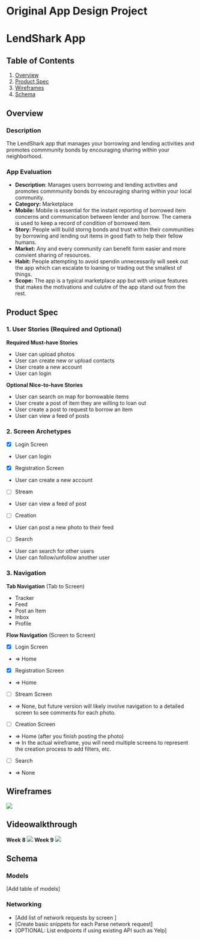 Original App Design Project 
===

# LendShark App

## Table of Contents

1. [Overview](#Overview)
2. [Product Spec](#Product-Spec)
3. [Wireframes](#Wireframes)
4. [Schema](#Schema)

## Overview

### Description

The LendShark app that manages your borrowing and lending activities and promotes commmunity bonds by encouraging sharing within your neighborhood.

### App Evaluation

- **Description**: Manages users borrowing and lending activities and promotes commmunity bonds by encouraging sharing within your local community.
- **Category:** Marketplace
- **Mobile:** Mobile is essential for the instant reporting of borrowed item concerns and communication between lender and borrow.  The camera is used to keep a record of condition of borrowed item.
- **Story:** People willl build storng bonds and trust within their communities by borrowing and lending out items in good fiath to help their fellow humans.
- **Market:** Any and every community can benefit form easier and more convient sharing of resources. 
- **Habit:** People attempting to avoid spendin unnecessarily will seek out the app which can escalate to loaning or trading out the smallest of things.
- **Scope:** The app is a typical marketplace app but with unique features that makes the motivations and culutre of the app stand out from the rest.

## Product Spec

### 1. User Stories (Required and Optional)

**Required Must-have Stories**
* User can upload photos
* User can create new or upload contacts
* User create a new account
* User can login

**Optional Nice-to-have Stories**

* User can search on map for borrowable items
* User create a post of item they are willing to loan out
* User create a post to request to borrow an item
* User can view a feed of posts

### 2. Screen Archetypes

- [x] Login Screen
* User can login
- [x] Registration Screen
* User can create a new account
- [ ] Stream
* User can view a feed of post
- [ ] Creation
* User can post a new photo to their feed
- [ ] Search
* User can search for other users
* User can follow/unfollow another user

### 3. Navigation

**Tab Navigation** (Tab to Screen)

* Tracker
* Feed
* Post an Item
* Inbox
* Profile

**Flow Navigation** (Screen to Screen)

- [x] Login Screen
* => Home
- [x] Registration Screen
* => Home
- [ ] Stream Screen
* => None, but future version will likely involve navigation to a detailed screen to see comments for each photo.
- [ ] Creation Screen
* => Home (after you finish posting the photo)
* => In the actual wireframe, you will need multiple screens to represent the creation process to add filters, etc.
- [ ] Search
* => None

## Wireframes

![](https://github.com/melissajg/Lending-Marketplace-IOS-App/blob/main/Wireframes.png)

## Videowalkthrough
**Week 8**
![](https://github.com/melissajg/Lending-Marketplace-IOS-App/blob/main/Demo%20-%20Week%208.gif)
**Week 9**
![](https://github.com/melissajg/Lending-Marketplace-IOS-App/blob/main/Demo%20-%20Week%209.gif)

## Schema 

### Models

[Add table of models]

### Networking

- [Add list of network requests by screen ]
- [Create basic snippets for each Parse network request]
- [OPTIONAL: List endpoints if using existing API such as Yelp]


